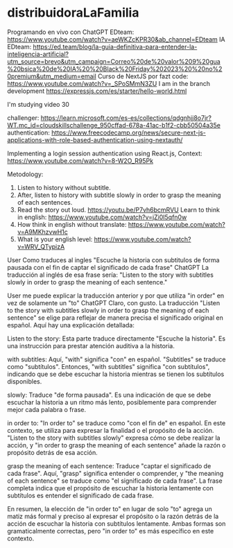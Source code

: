 # distribuidoraLaFamilia

Programando en vivo con ChatGPT  EDteam:
https://www.youtube.com/watch?v=aeWKZcKPR30&ab_channel=EDteam
IA EDteam:
https://ed.team/blog/la-guia-definitiva-para-entender-la-inteligencia-artificial?utm_source=brevo&utm_campaign=Correo%20de%20valor%209%20gua%20bsica%20de%20IA%20%20Black%20Friday%202023%20%20no%20premium&utm_medium=email
Curso de NextJS por fazt code:
https://www.youtube.com/watch?v=_SPoSMmN3ZU
I am in the branch development
https://expressjs.com/es/starter/hello-world.html

I'm studying video 30

challenger:
https://learn.microsoft.com/es-es/collections/qdgnhjj8o7jr?WT.mc_id=cloudskillschallenge_950cffad-678a-41ac-b1f2-cbb50504a35e
authentication:
https://www.freecodecamp.org/news/secure-next-js-applications-with-role-based-authentication-using-nextauth/

Implementing a login session authentication using React.js, Context:
https://www.youtube.com/watch?v=8-W2O_R95Pk

Metodology:
1. Listen to history without subtitle.
2. After, listen to history with subtitle slowly in order to grasp the meaning of each sentences.
3. Read the story out loud.
https://youtu.be/P7vh6bcmRVU
Learn to think in english:
https://www.youtube.com/watch?v=jZi0I5qfn0w
4. How think in english without translate:
https://www.youtube.com/watch?v=A9MKhzvwH1c
5. What is your english level:
https://www.youtube.com/watch?v=WRV_QTypizA


User
Como traduces al ingles "Escuche la historia con subtitulos de forma pausada con el fin de captar el significado de cada frase"
ChatGPT
La traducción al inglés de esa frase sería: "Listen to the story with subtitles slowly in order to grasp the meaning of each sentence."

User
me puede explicar la traducción anterior y por que utiliza "in order" en vez de solamente un "to" 
ChatGPT
Claro, con gusto. La traducción "Listen to the story with subtitles slowly in order to grasp the meaning of each sentence" se elige para reflejar de manera precisa el significado original en español. Aquí hay una explicación detallada:

Listen to the story: Esta parte traduce directamente "Escuche la historia". Es una instrucción para prestar atención auditiva a la historia.

with subtitles: Aquí, "with" significa "con" en español. "Subtitles" se traduce como "subtítulos". Entonces, "with subtitles" significa "con subtítulos", indicando que se debe escuchar la historia mientras se tienen los subtítulos disponibles.

slowly: Traduce "de forma pausada". Es una indicación de que se debe escuchar la historia a un ritmo más lento, posiblemente para comprender mejor cada palabra o frase.

in order to: "In order to" se traduce como "con el fin de" en español. En este contexto, se utiliza para expresar la finalidad o el propósito de la acción. "Listen to the story with subtitles slowly" expresa cómo se debe realizar la acción, y "in order to grasp the meaning of each sentence" añade la razón o propósito detrás de esa acción.

grasp the meaning of each sentence: Traduce "captar el significado de cada frase". Aquí, "grasp" significa entender o comprender, y "the meaning of each sentence" se traduce como "el significado de cada frase". La frase completa indica que el propósito de escuchar la historia lentamente con subtítulos es entender el significado de cada frase.

En resumen, la elección de "in order to" en lugar de solo "to" agrega un matiz más formal y preciso al expresar el propósito o la razón detrás de la acción de escuchar la historia con subtítulos lentamente. Ambas formas son gramaticalmente correctas, pero "in order to" es más específico en este contexto.